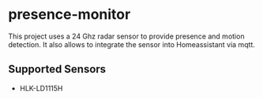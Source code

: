 # presence-monitor

This project uses a 24 Ghz radar sensor to provide presence and motion detection. It also allows to integrate the sensor into Homeassistant via mqtt.

## Supported Sensors

* HLK-LD1115H
